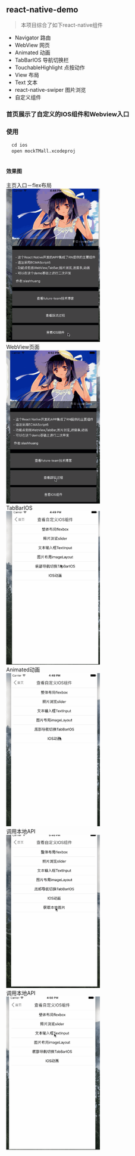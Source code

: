 ## react-native-demo
> 本项目综合了如下react-native组件

- Navigator   路由
- WebView     网页  
- Animated    动画
- TabBarIOS   导航切换栏
- TouchableHighlight   点按动作
- View  布局
- Text 文本
- react-native-swiper 图片浏览
- 自定义组件 

### 首页展示了自定义的IOS组件和Webview入口

### 使用
```
  cd ios
  open mockTMall.xcodeproj
  
```
#### 效果图
<div style＝"width:100%">
<div style='width:50%;float:'left'>
主页入口－flex布局
<img src='./Assets/readme/indexapp.gif' width='300px'>
</div>
<div style='width:50%;float:'left'>
WebView页面
<img src='./Assets/readme/webview.gif' width='300px'>
</div>
</div>

<div style＝"width:100%">
<div style='width:50%;float:'left'>
TabBarIOS
<img src='./Assets/readme/tabbar.gif' width='300px'>
</div>
<div style='width:50%;float:'left'>
Animated动画
<img src='./Assets/readme/animation.gif' width='300px'>
</div>
</div>

<div style＝"width:100%">
<div style='width:50%;float:'left'>
调用本地API
<img src='./Assets/readme/cameraRoll.gif' width='300px'>
</div>
<div style='width:50%;float:'left'>
调用本地API
<img src='./Assets/readme/textinput.gif' width='300px'>
</div>
</div>


